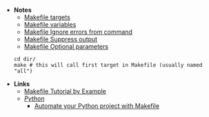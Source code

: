 - **Notes**
	- [Makefile targets](Makefile%20targets.md)
	- [Makefile variables](Makefile%20variables.md)
	- [Makefile Ignore errors from command](Makefile/Makefile%20Ignore%20errors%20from%20command.md)
	- [Makefile Suppress output](Makefile/Makefile%20Suppress%20output.md)
	- [Makefile Optional parameters](Makefile/Makefile%20Optional%20parameters.md)
	```shell
	cd dir/
	make # this will call first target in Makefile (usually named "all")
	```
- **Links**
	- [Makefile Tutorial by Example](https://makefiletutorial.com/#getting-started)
	- *[Python](../Python.md)*
		- [Automate your Python project with Makefile](https://antonz.org/makefile-automation/)